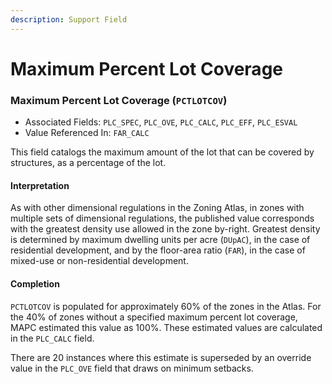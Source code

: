 ```yaml
---
description: Support Field
---
```


# Maximum Percent Lot Coverage

### Maximum Percent Lot Coverage \(`PCTLOTCOV`\) 

* Associated Fields: `PLC_SPEC`, `PLC_OVE`, `PLC_CALC`, `PLC_EFF`, `PLC_ESVAL` 
* Value Referenced In: `FAR_CALC` 

This field catalogs the maximum amount of the lot that can be covered by structures, as a percentage of the lot. 

#### Interpretation

As with other dimensional regulations in the Zoning Atlas, in zones with multiple sets of dimensional regulations, the published value corresponds with the greatest density use allowed in the zone by-right.  Greatest density is determined by maximum dwelling units per acre \(`DUpAC`\), in the case of residential development, and by the floor-area ratio \(`FAR`\), in the case of mixed-use or non-residential development.  

#### Completion

`PCTLOTCOV` is populated for approximately 60% of the zones in the Atlas. For the 40% of zones without a specified maximum percent lot coverage, MAPC estimated this value as 100%. These estimated values are calculated in the `PLC_CALC` field.

There are 20 instances where this estimate is superseded by an override value in the `PLC_OVE` field that draws on minimum setbacks.



